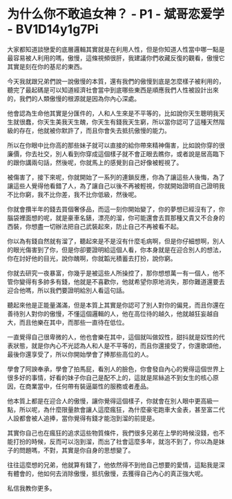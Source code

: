 # 为什么你不敢追女神？ - P1 - 斌哥恋爱学 - BV1D14y1g7Pi

大家都知道談戀愛的底層邏輯其實就是在利用人性，但是你知道人性當中哪一點是最容易被人利用的嗎，傲慢，這條視頻很肝，我建議你們收藏反復的觀看，傲慢它其實是刻在你的基尼的東西。

今天我就跟兄弟們說一說傲慢的本質，還有我們的傲慢到底是怎麼樣子被利用的，聽完了最起碼是可以知道經濟社會當中到底哪些東西是順應我們人性被設計出來的，我們的人類傲慢的根源就是因為你內心深處。

他會認為生命他其實是分匯件的，人和人生來是不平等的，比如說你天生聰明我天生就很蠢，你天生美我天生醜，你天生有錢我天生窮，所以當你認可了這種天然階級的存在，他就被你默許了，而且你會失去抵抗傲慢的能力。

所以在你眼中比你高的那些妹子就可以直接的給你帶來精神傷害，比如說你穿的很廉價，你去社交，別人看到你穿成這個樣子就不會正眼去瞧你，或者說是居高臨下的跟你講兩句話，然後呢，你就馬上的感覺到自己好像被輕視了。

被傷害了，接下來呢，你就開始了一系列的連鎖反應，你為了讓這些人後悔，為了讓這些人覺得他看錯了人，為了讓自己以後不再被輕視，你就開始證明自己證明我不比你窮，我不比你差，我不比你低級，然後呢。

你就會攢半年的錢去買個奢侈品，而這一刻你開始變了，你的夢想已經沒有了，你腦袋裡面想的呢，就是豪車名錶，漂亮的溜，你可能還會去買那種又貴又不合身的西裝，你想盡一切辦法把自己武裝起來，防止自己不再被看不起。

你以為有錢自然就有溜了，聽起來是不是沒有什麼毛病啊，但是你仔細想啊，別人的眼光傷害到了你，但是你卻要證明給這個人看，你本身就是在迎合別人的想法，你在討好他的目光，說你醜啊，你就韜光積蓄去打扮，說你窮。

你就去研究一夜暴富，你幾乎是被這些人所操控了，那你想想萬一有一個人，他不管你變得有多帥多有錢，他就是不喜歡你，他就希望你原地消失，那你難道還要去迎合他嗎，所以我們要證明給別人看這句話。

聽起來他是正能量滿滿，但是本質上其實是你認可了別人對你的偏見，而且你還在善待別人對你的傲慢，不懂這個邏輯的人，他在高位待的越久，他就越狂妄越自大，而且他樂在其中，而那些一直待在低位。

一直覺得自己很卑微的人，他也會樂在其中，這個就叫做奴性，甜抖就是奴性的代表狀態，就是你內心不光認為人和人是不平等的，而且你還接受了，你還歌頌他，最後你還享受了，所以你開始學會了捧那些高位的人。

學會了阿諛奉承，學會了拍馬屁，看別人的臉色，你會發自內心的覺得這個世界上很多好的事情，好看的妹子你自己是配不上的，這就是屌絲追不到女生的核心原因，在商業當中，任何帶有裝逼屬性的服務或者產品。

他本質上都是在迎合人的傲慢，讓你覺得這個樣子，你就會在別人眼中更高級一點，所以呢，為什麼限量款會讓人這麼瘋狂，為什麼豪宅跑車大金表，甚至富二代人設都會被人追捧，當你覺得有錢才能泡到溜的前提是。

其實你自己也在瘋狂的追求這些物質條件，我們很多兄弟在上學的時候沒錢，也不能打扮的時候，反而可以泡到溜，而出了社會這麼多年，就泡不到了，你以為是妹子的問題嗎，不對，其實是你自身的思想變了。

往往這麼想的兄弟，他就算有錢了，他依然得不到他自己想要的愛情，這點我是深有體會的，他如何去消除傲慢，抵抗傲慢，去獲得自己內心的真正強大呢。

私信我教你更多。